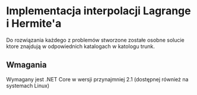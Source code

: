 # Implementacja interpolacji Lagrange i Hermite'a
Do rozwiązania każdego z problemów stworzone zostałe osobne solucie ktore znajdują w odpowiednich katalogach w katologu trunk.

## Wmagania
Wymagany jest .NET Core w wersji przynajmniej 2.1 (dostępnej również na systemach Linux)
